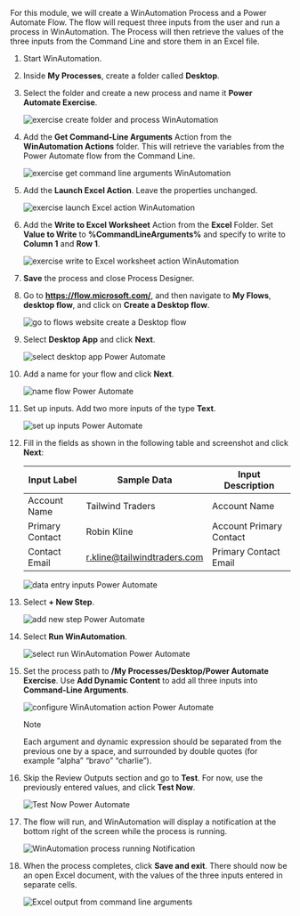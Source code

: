 For this module, we will create a WinAutomation Process and a Power Automate Flow. The flow will request three inputs from the user and run a process in WinAutomation. The Process will then retrieve the values of the three inputs from the Command Line and store them in an Excel file.

1. Start WinAutomation. 
1. Inside **My Processes**, create a folder called **Desktop**. 
1. Select the folder and create a new process and name it **Power Automate Exercise**.

   ![exercise create folder and process WinAutomation](..\media\exercise-create-folder-and-process.png)

1. Add the **Get Command-Line Arguments** Action from the **WinAutomation Actions** folder. This will retrieve the variables from the Power Automate flow from the Command Line.

   ![exercise get command line arguments WinAutomation](..\media\exercise-get-command-line-arguments.png)

1. Add the **Launch Excel Action**. Leave the properties unchanged.

   ![exercise launch Excel action WinAutomation](..\media\exercise-launch-excel-action.png)

1. Add the **Write to Excel Worksheet** Action from the **Excel** Folder. Set **Value to Write** to **%CommandLineArguments%** and specify to write to **Column 1** and **Row 1**.

   ![exercise write to Excel worksheet action WinAutomation](..\media\exercise-write-excel-worksheet-action.png)

1. **Save** the process and close Process Designer.
 
1. Go to **https://flow.microsoft.com/**, and then navigate to **My Flows**, **desktop flow**, and click on **Create a Desktop flow**.

   ![go to flows website create a Desktop flow](..\media\go-to-flows-website-create-ui-flow.png)

1. Select **Desktop App** and click **Next**.

   ![select desktop app Power Automate](..\media\select-desktop-app-power-automate.png)
 
1. Add a name for your flow and click **Next**.

   ![name flow Power Automate](..\media\name-flow-power-automate.png)

1. Set up inputs. Add two more inputs of the type **Text**.

   ![set up inputs Power Automate](..\media\set-up-inputs-power-automate.png)

1. Fill in the fields as shown in the following table and screenshot and click **Next**:


   | Input Label   | Sample Data   | Input Description|
   |-|-|-|
   | Account Name | Tailwind Traders | Account Name |
   | Primary Contact | Robin Kline | Account Primary Contact |
   | Contact Email | r.kline@tailwindtraders.com | Primary Contact Email |

   ![data entry inputs Power Automate](..\media\data-entry-inputs-power-automate.png)
 
 1. Select **+ New Step**.

    ![add new step Power Automate](..\media\add-new-step-power-automate.png)
 
14. Select **Run WinAutomation**.

    ![select run WinAutomation Power Automate](..\media\select-run-power-automate.png)

15. Set the process path to **/My Processes/Desktop/Power Automate Exercise**. Use **Add Dynamic Content** to add all three inputs into **Command-Line Arguments**.

    ![configure WinAutomation action Power Automate](..\media\configure-action-power-automate.png)

    > [!NOTE]
    > Each argument and dynamic expression should be separated from the previous one by a space, and surrounded by double quotes (for example “alpha” “bravo” “charlie”).

16. Skip the Review Outputs section and go to **Test**. For now, use the previously entered values, and click **Test Now**.

    ![Test Now Power Automate](..\media\test-now-power-automate.png)
 
17. The flow will run, and WinAutomation will display a notification at the bottom right of the screen while the process is running.

    ![WinAutomation process running Notification](..\media\winautomation-process-running-notifications.png)

18. When the process completes, click **Save and exit**. There should now be an open Excel document, with the values of the three inputs entered in separate cells.

    ![Excel output from command line arguments](..\media\excel-output-command-line-arguments.png)
